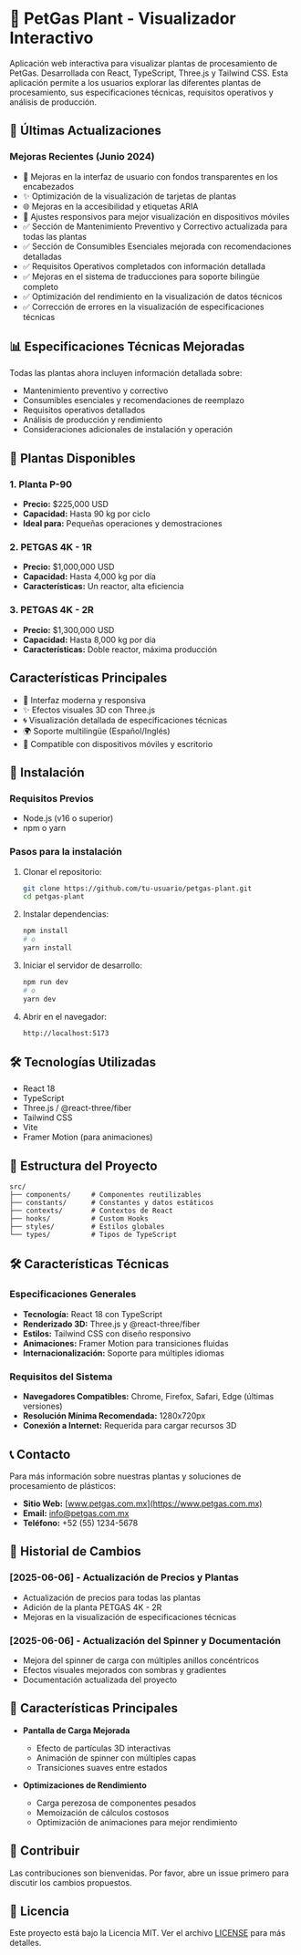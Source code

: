 # 🌿 PetGas Plant - Visualizador Interactivo

Aplicación web interactiva para visualizar plantas de procesamiento de PetGas. Desarrollada con React, TypeScript, Three.js y Tailwind CSS. Esta aplicación permite a los usuarios explorar las diferentes plantas de procesamiento, sus especificaciones técnicas, requisitos operativos y análisis de producción.

## 🚀 Últimas Actualizaciones

### Mejoras Recientes (Junio 2024)
- 🎨 Mejoras en la interfaz de usuario con fondos transparentes en los encabezados
- ✨ Optimización de la visualización de tarjetas de plantas
- 🌐 Mejoras en la accesibilidad y etiquetas ARIA
- 📱 Ajustes responsivos para mejor visualización en dispositivos móviles
- ✅ Sección de Mantenimiento Preventivo y Correctivo actualizada para todas las plantas
- ✅ Sección de Consumibles Esenciales mejorada con recomendaciones detalladas
- ✅ Requisitos Operativos completados con información detallada
- ✅ Mejoras en el sistema de traducciones para soporte bilingüe completo
- ✅ Optimización del rendimiento en la visualización de datos técnicos
- ✅ Corrección de errores en la visualización de especificaciones técnicas

## 📊 Especificaciones Técnicas Mejoradas

Todas las plantas ahora incluyen información detallada sobre:
- Mantenimiento preventivo y correctivo
- Consumibles esenciales y recomendaciones de reemplazo
- Requisitos operativos detallados
- Análisis de producción y rendimiento
- Consideraciones adicionales de instalación y operación

## 🌟 Plantas Disponibles

### 1. Planta P-90
- **Precio:** $225,000 USD
- **Capacidad:** Hasta 90 kg por ciclo
- **Ideal para:** Pequeñas operaciones y demostraciones

### 2. PETGAS 4K - 1R
- **Precio:** $1,000,000 USD
- **Capacidad:** Hasta 4,000 kg por día
- **Características:** Un reactor, alta eficiencia

### 3. PETGAS 4K - 2R
- **Precio:** $1,300,000 USD
- **Capacidad:** Hasta 8,000 kg por día
- **Características:** Doble reactor, máxima producción

## Características Principales

- 🎨 Interfaz moderna y responsiva
- ✨ Efectos visuales 3D con Three.js
- 🌀 Visualización detallada de especificaciones técnicas
- 🌍 Soporte multilingüe (Español/Inglés)
- 📱 Compatible con dispositivos móviles y escritorio

## 🚀 Instalación

### Requisitos Previos

- Node.js (v16 o superior)
- npm o yarn

### Pasos para la instalación

1. Clonar el repositorio:
   ```bash
   git clone https://github.com/tu-usuario/petgas-plant.git
   cd petgas-plant
   ```

2. Instalar dependencias:
   ```bash
   npm install
   # o
   yarn install
   ```

3. Iniciar el servidor de desarrollo:
   ```bash
   npm run dev
   # o
   yarn dev
   ```

4. Abrir en el navegador:
   ```
   http://localhost:5173
   ```

## 🛠️ Tecnologías Utilizadas

- React 18
- TypeScript
- Three.js / @react-three/fiber
- Tailwind CSS
- Vite
- Framer Motion (para animaciones)

## 📂 Estructura del Proyecto

```
src/
├── components/     # Componentes reutilizables
├── constants/      # Constantes y datos estáticos
├── contexts/       # Contextos de React
├── hooks/          # Custom Hooks
├── styles/         # Estilos globales
└── types/          # Tipos de TypeScript
```

## 🛠️ Características Técnicas

### Especificaciones Generales
- **Tecnología:** React 18 con TypeScript
- **Renderizado 3D:** Three.js y @react-three/fiber
- **Estilos:** Tailwind CSS con diseño responsivo
- **Animaciones:** Framer Motion para transiciones fluidas
- **Internacionalización:** Soporte para múltiples idiomas

### Requisitos del Sistema
- **Navegadores Compatibles:** Chrome, Firefox, Safari, Edge (últimas versiones)
- **Resolución Mínima Recomendada:** 1280x720px
- **Conexión a Internet:** Requerida para cargar recursos 3D

## 📞 Contacto

Para más información sobre nuestras plantas y soluciones de procesamiento de plásticos:

- **Sitio Web:** [www.petgas.com.mx](https://www.petgas.com.mx)
- **Email:** info@petgas.com.mx
- **Teléfono:** +52 (55) 1234-5678

## 📅 Historial de Cambios

### [2025-06-06] - Actualización de Precios y Plantas
- Actualización de precios para todas las plantas
- Adición de la planta PETGAS 4K - 2R
- Mejoras en la visualización de especificaciones técnicas

### [2025-06-06] - Actualización del Spinner y Documentación
- Mejora del spinner de carga con múltiples anillos concéntricos
- Efectos visuales mejorados con sombras y gradientes
- Documentación actualizada del proyecto

## 🌟 Características Principales

- **Pantalla de Carga Mejorada**
  - Efecto de partículas 3D interactivas
  - Animación de spinner con múltiples capas
  - Transiciones suaves entre estados

- **Optimizaciones de Rendimiento**
  - Carga perezosa de componentes pesados
  - Memoización de cálculos costosos
  - Optimización de animaciones para mejor rendimiento

## 🤝 Contribuir

Las contribuciones son bienvenidas. Por favor, abre un issue primero para discutir los cambios propuestos.

## 📄 Licencia

Este proyecto está bajo la Licencia MIT. Ver el archivo [LICENSE](LICENSE) para más detalles.
